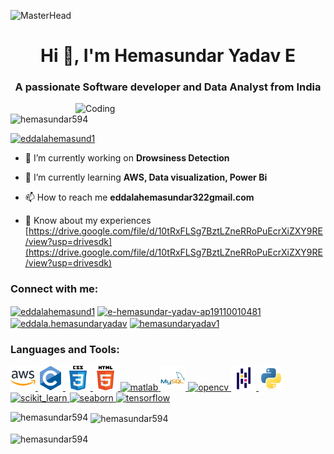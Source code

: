 ![MasterHead](https://dirkjan.co/wp-content/uploads/2018/04/adobe-big-data-loaders.gif)
<h1 align="center">Hi 👋, I'm Hemasundar Yadav E</h1>
<h3 align="center">A passionate Software developer and Data Analyst from India</h3>
<img align="right" alt="Coding" width="400" src="https://cdn.dribbble.com/users/1162077/screenshots/3848914/programmer.gif">


<p align="left"> <img src="https://komarev.com/ghpvc/?username=hemasundar594&label=Profile%20views&color=0e75b6&style=flat" alt="hemasundar594" /> </p>

<p align="left"> <a href="https://twitter.com/eddalahemasund1" target="blank"><img src="https://img.shields.io/twitter/follow/eddalahemasund1?logo=twitter&style=for-the-badge" alt="eddalahemasund1" /></a> </p>

- 🔭 I’m currently working on **Drowsiness Detection**

- 🌱 I’m currently learning **AWS, Data visualization, Power Bi**

- 📫 How to reach me **eddalahemasundar322gmail.com**

- 📄 Know about my experiences [https://drive.google.com/file/d/10tRxFLSg7BztLZneRRoPuEcrXiZXY9RE/view?usp=drivesdk](https://drive.google.com/file/d/10tRxFLSg7BztLZneRRoPuEcrXiZXY9RE/view?usp=drivesdk)

<h3 align="left">Connect with me:</h3>
<p align="left">
<a href="https://twitter.com/eddalahemasund1" target="blank"><img align="center" src="https://raw.githubusercontent.com/rahuldkjain/github-profile-readme-generator/master/src/images/icons/Social/twitter.svg" alt="eddalahemasund1" height="30" width="40" /></a>
<a href="https://linkedin.com/in/e-hemasundar-yadav-ap19110010481" target="blank"><img align="center" src="https://raw.githubusercontent.com/rahuldkjain/github-profile-readme-generator/master/src/images/icons/Social/linked-in-alt.svg" alt="e-hemasundar-yadav-ap19110010481" height="30" width="40" /></a>
<a href="https://fb.com/eddala.hemasundaryadav" target="blank"><img align="center" src="https://raw.githubusercontent.com/rahuldkjain/github-profile-readme-generator/master/src/images/icons/Social/facebook.svg" alt="eddala.hemasundaryadav" height="30" width="40" /></a>
<a href="https://www.hackerrank.com/hemasundaryadav1" target="blank"><img align="center" src="https://raw.githubusercontent.com/rahuldkjain/github-profile-readme-generator/master/src/images/icons/Social/hackerrank.svg" alt="hemasundaryadav1" height="30" width="40" /></a>
</p>

<h3 align="left">Languages and Tools:</h3>
<p align="left"> <a href="https://aws.amazon.com" target="_blank" rel="noreferrer"> <img src="https://raw.githubusercontent.com/devicons/devicon/master/icons/amazonwebservices/amazonwebservices-original-wordmark.svg" alt="aws" width="40" height="40"/> </a> <a href="https://www.cprogramming.com/" target="_blank" rel="noreferrer"> <img src="https://raw.githubusercontent.com/devicons/devicon/master/icons/c/c-original.svg" alt="c" width="40" height="40"/> </a> <a href="https://www.w3schools.com/css/" target="_blank" rel="noreferrer"> <img src="https://raw.githubusercontent.com/devicons/devicon/master/icons/css3/css3-original-wordmark.svg" alt="css3" width="40" height="40"/> </a> <a href="https://www.w3.org/html/" target="_blank" rel="noreferrer"> <img src="https://raw.githubusercontent.com/devicons/devicon/master/icons/html5/html5-original-wordmark.svg" alt="html5" width="40" height="40"/> </a> <a href="https://www.mathworks.com/" target="_blank" rel="noreferrer"> <img src="https://upload.wikimedia.org/wikipedia/commons/2/21/Matlab_Logo.png" alt="matlab" width="40" height="40"/> </a> <a href="https://www.mysql.com/" target="_blank" rel="noreferrer"> <img src="https://raw.githubusercontent.com/devicons/devicon/master/icons/mysql/mysql-original-wordmark.svg" alt="mysql" width="40" height="40"/> </a> <a href="https://opencv.org/" target="_blank" rel="noreferrer"> <img src="https://www.vectorlogo.zone/logos/opencv/opencv-icon.svg" alt="opencv" width="40" height="40"/> </a> <a href="https://pandas.pydata.org/" target="_blank" rel="noreferrer"> <img src="https://raw.githubusercontent.com/devicons/devicon/2ae2a900d2f041da66e950e4d48052658d850630/icons/pandas/pandas-original.svg" alt="pandas" width="40" height="40"/> </a> <a href="https://www.python.org" target="_blank" rel="noreferrer"> <img src="https://raw.githubusercontent.com/devicons/devicon/master/icons/python/python-original.svg" alt="python" width="40" height="40"/> </a> <a href="https://scikit-learn.org/" target="_blank" rel="noreferrer"> <img src="https://upload.wikimedia.org/wikipedia/commons/0/05/Scikit_learn_logo_small.svg" alt="scikit_learn" width="40" height="40"/> </a> <a href="https://seaborn.pydata.org/" target="_blank" rel="noreferrer"> <img src="https://seaborn.pydata.org/_images/logo-mark-lightbg.svg" alt="seaborn" width="40" height="40"/> </a> <a href="https://www.tensorflow.org" target="_blank" rel="noreferrer"> <img src="https://www.vectorlogo.zone/logos/tensorflow/tensorflow-icon.svg" alt="tensorflow" width="40" height="40"/> </a> </p>

<p><img align="left" src="https://github-readme-stats.vercel.app/api/top-langs?username=hemasundar594&show_icons=true&locale=en&layout=compact" alt="hemasundar594" /></p>

<p>&nbsp;<img align="center" src="https://github-readme-stats.vercel.app/api?username=hemasundar594&show_icons=true&locale=en" alt="hemasundar594" /></p>

<p><img align="center" src="https://github-readme-streak-stats.herokuapp.com/?user=hemasundar594&" alt="hemasundar594" /></p>
